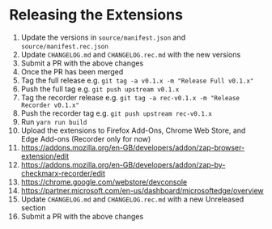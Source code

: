 # Releasing the Extensions

1. Update the versions in `source/manifest.json` and `source/manifest.rec.json`
1. Update `CHANGELOG.md` and `CHANGELOG.rec.md` with the new versions
1. Submit a PR with the above changes
1. Once the PR has been merged
  1. Tag the full release e.g. `git tag -a v0.1.x -m "Release Full v0.1.x"`
  1. Push the full tag e.g. `git push upstream v0.1.x`
  1. Tag the recorder release e.g. `git tag -a rec-v0.1.x -m "Release Recorder v0.1.x"`
  1. Push the recorder tag e.g. `git push upstream rec-v0.1.x`
1. Run `yarn run build`
1. Upload the extensions to Firefox Add-Ons, Chrome Web Store, and Edge Add-ons (Recorder only for now)
  1. https://addons.mozilla.org/en-GB/developers/addon/zap-browser-extension/edit
  1. https://addons.mozilla.org/en-GB/developers/addon/zap-by-checkmarx-recorder/edit
  1. https://chrome.google.com/webstore/devconsole
  1. https://partner.microsoft.com/en-us/dashboard/microsoftedge/overview
1. Update `CHANGELOG.md` and `CHANGELOG.rec.md` with a new Unreleased section
1. Submit a PR with the above changes
